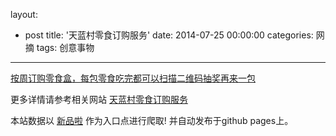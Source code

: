 layout: 
  - post 
title: '天蓝村零食订购服务' 
date: 2014-07-25 00:00:00 
categories: 网摘 
tags: 创意事物 
---

<a href="http://xinpinla.com/product/8" title="查看产品详情">
								按周订购零食盒，每包零食吃完都可以扫描二维码抽奖再来一包							</a>  

更多详情请参考相关网站 [天蓝村零食订购服务](http://www.tianlancun.com/)  

本站数据以 [新品啦](http://xinpinla.com/) 作为入口点进行爬取! 并自动发布于github pages上。  
